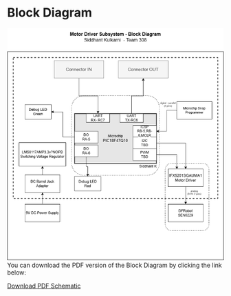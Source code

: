 # Block Diagram


![BlockDiagram](Block_Diagram.drawio.png)
You can download the PDF version of the Block Diagram by clicking the link below:

[Download PDF Schematic](./path/to/your-schematic.pdf)

